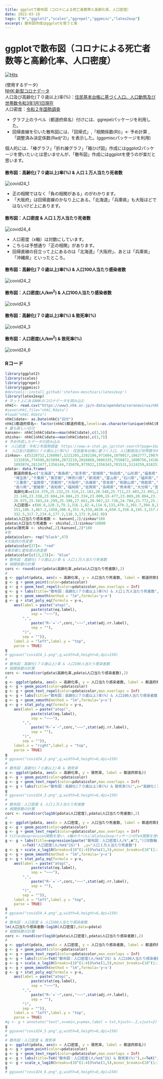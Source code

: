 ```yaml
---
title: ggplotで散布図（コロナによる死亡者数等と高齢化率、人口密度）
date: 2022-03-18
tags: ["R","ggplot2","scales","ggrepel","ggpmisc","latex2exp"]
excerpt: 散布図作成はggplotを使うと楽
---
```


# ggplotで散布図（コロナによる死亡者数等と高齢化率、人口密度）

[![Hits](https://hits.seeyoufarm.com/api/count/incr/badge.svg?url=https%3A%2F%2Fgitpress.io%2F%40statrstart%2FCoronavirus24&count_bg=%2379C83D&title_bg=%23555555&icon=&icon_color=%23E7E7E7&title=hits&edge_flat=false)](https://hits.seeyoufarm.com) 

(使用するデータ)  
[NHK:新型コロナデータ](https://www3.nhk.or.jp/n-data/opendata/coronavirus/nhk_news_covid19_prefectures_daily_data.csv)  
人口及び高齢化(７０歳以上)率(%)：[住民基本台帳に基づく人口、人口動態及び世帯数令和3年1月1日現在](https://www.soumu.go.jp/main_sosiki/jichi_gyousei/daityo/jinkou_jinkoudoutai-setaisuu.html)  
人口密度：[令和２年国勢調査](https://www.e-stat.go.jp/stat-search?page=1&query=%E4%BA%BA%E5%8F%A3%E5%AF%86%E5%BA%A6&layout=dataset)  

- グラフ上のラベル（都道府県名）付けには、ggrepelパッケージを利用した。
- 回帰直線を引いた散布図には、「回帰式」,「相関係数(R))」<- 予め計算 ,「調整済み決定係数(Radj^2)」を表示した。(ggpmiscパッケージを利用)

個人的には、「棒グラフ」「折れ線グラフ」「箱ひげ図」作成にはggplot2パッケージを使いたいとは思いませんが、「散布図」作成にはggplotを使うのが楽だと思います。

#### 散布図：高齢化(７０歳以上)率(%) & 人口１万人当たり死者数

![covid24_1](https://raw.githubusercontent.com/statrstart/statrstart.github.com/master/source/images/covid24_1.png)

- 正の相関ではなく「負の相関がある」のがわかります。
- 「大阪府」は回帰直線のかなり上にある。「北海道」「兵庫県」も大阪ほどではないけど上にあります。

#### 散布図：人口密度 & 人口１万人当たり死者数

![covid24_4](https://raw.githubusercontent.com/statrstart/statrstart.github.com/master/source/images/covid24_4.png)

- 人口密度（x軸）は対数にしています。
- こちらは予想通り「正の相関」があります。
- 回帰直線の目立って上にあるのは「北海道」「大阪府」、あとは「兵庫県」「沖縄県」といったところ。

#### 散布図：高齢化(７０歳以上)率(%) & 人口100人当たり感染者数

![covid24_2](https://raw.githubusercontent.com/statrstart/statrstart.github.com/master/source/images/covid24_2.png)

#### 散布図：人口密度(人/km$^2$) & 人口100人当たり感染者数

![covid24_5](https://raw.githubusercontent.com/statrstart/statrstart.github.com/master/source/images/covid24_5.png)

#### 散布図：高齢化(７０歳以上)率(%) & 致死率(%)

![covid24_3](https://raw.githubusercontent.com/statrstart/statrstart.github.com/master/source/images/covid24_3.png)

#### 散布図：人口密度(人/km$^2$) & 致死率(%)

![covid24_6](https://raw.githubusercontent.com/statrstart/statrstart.github.com/master/source/images/covid24_6.png)

### Rコード

```R
library(ggplot2)
library(scales)
library(ggrepel)
library(ggpmisc)
#devtools::install_github('stefano-meschiari/latex2exp')
library(latex2exp)
# ネット上にあるNHKのコロナデータを読み込む
nhkC<- read.csv("https://www3.nhk.or.jp/n-data/opendata/coronavirus/nhk_news_covid19_prefectures_daily_data.csv")
#save(nhkC,file="nhkC.Rdata")
#load("nhkC.Rdata")
nhkC$date<- as.Date(nhkC$"日付")
nhkC$都道府県名<- factor(nhkC$都道府県名,levels=as.character(unique(nhkC$都道府県名)))
# 最も新しい日付
kansen<- nhkC[nhkC$date==max(nhkC$date),c(3,5)]
shisha<- nhkC[nhkC$date==max(nhkC$date),c(3,7)]
# 予め作成したデータの読み込み
#　人口密度：令和２年国勢調査　https://www.e-stat.go.jp/stat-search?page=1&query=%E4%BA%BA%E5%8F%A3%E5%AF%86%E5%BA%A6&layout=dataset
#  人口及び高齢化(７０歳以上)率(%)：住民基本台帳に基づく人口、人口動態及び世帯数令和3年1月1日現在 https://www.soumu.go.jp/main_sosiki/jichi_gyousei/daityo/jinkou_jinkoudoutai-setaisuu.html        
zinkou<- c(5228732,1260067,1221205,2282106,971604,1070017,1862777,2907678,1955402,1958185,7393849,6322897,13843525,9220245,2213353,1047713,
	1132656,774596,821094,2072219,2016868,3686335,7558872,1800756,1418886,2530609,8839532,5523627,1344952,944750,556959,672979,
	1893874,2812477,1356144,735070,973922,1356343,701531,5124259,818251,1336023,1758815,1141784,1087372,1617850,1485484)
pdata<- data.frame(
	都道府県名=c("北海道","青森県","岩手県","宮城県","秋田県","山形県","福島県","茨城県","栃木県","群馬県",
	"埼玉県","千葉県","東京都","神奈川県","新潟県","富山県","石川県","福井県","山梨県","長野県","岐阜県","静岡県","愛知県",
	"三重県","滋賀県","京都府","大阪府","兵庫県","奈良県","和歌山県","鳥取県","島根県","岡山県","広島県","山口県","徳島県",
	"香川県","愛媛県","高知県","福岡県","佐賀県","長崎県","熊本県","大分県","宮崎県","鹿児島県","沖縄県"),
	高齢化率=c(24.379,25.232,25.510,21.183,28.548,25.711,23.403,22.091,21.541,22.850,20.446,21.084,17.761,19.705,24.972,25.323,
	23.140,23.338,23.604,24.884,23.334,23.009,19.477,23.069,20.004,23.197,21.338,22.260,24.412,25.724,24.511,26.733,23.640,22.862,
	26.975,25.583,24.299,25.398,27.661,20.967,22.736,24.784,23.772,25.382,24.504,24.082,15.871),
	人口密度= c(66.6,128.3,79.2,316.1,82.4,114.6,133,470.2,301.7,304.8,1934,1218.5,6402.6,3823.2,174.9,243.6,270.5,183,181.4,
	151,186.3,467.2,1458,306.6,351.9,559,4638.4,650.5,358.8,195.3,157.8,100.1,265.4,330.2,219.6,173.5,506.3,235.2,97.3,1029.8,
	332.5,317.7,234.6,177.2,138.3,172.9,642.9))
pdata$人口当たり感染者数 <- kansen[,2]/zinkou*100
pdata$人口当たり死者数 <- shisha[,2]/zinkou*10000
pdata$致死率 <- shisha[,2]/kansen[,2]*100
#色
pdata$color<- rep("black",47)
#大阪府の色変更
pdata$color[27]<- "red" 
#東京都と愛知県の色変更
pdata$color[c(13,23)]<- "blue" 
# 散布図：高齢化(７０歳以上)率 & 人口１万人当たり死者数
# 相関係数の計算
corc <- round(cor(pdata$高齢化率,pdata$人口当たり死者数),2)
#
g <- ggplot(pdata, aes(x = 高齢化率, y = 人口当たり死者数, label = 都道府県名)) 
g <- g + geom_point(color=pdata$color) 
g <- g + geom_text_repel(color=pdata$color,max.overlaps = Inf)
g <- g + labs(title="散布図：高齢化(７０歳以上)率(%) & 人口１万人当たり死者数",x="高齢化(７０歳以上)率(%)",y="人口１万人当たり死者数")
g <- g + geom_smooth(method = "lm",formula='y~x')
g <- g + stat_poly_eq(formula = y~x,
	aes(label = paste("atop(",
			paste(stat(eq.label),
			sep = "~~~"),
		",",
			paste("R~`=`~",corc,"~~~",stat(adj.rr.label),
			sep = ""),
		")",
		sep = "")),
	label.x = "left",label.y = "top",
	parse = TRUE)
g
# ggsave("covid24_1.png",g,width=8,height=6,dpi=150)
#
# 散布図：高齢化(７０歳以上)率 & 人口100人当たり感染者数
# 相関係数の計算
corc <- round(cor(pdata$高齢化率,pdata$人口当たり感染者数),2)
#
g <- ggplot(pdata, aes(x = 高齢化率, y = 人口当たり感染者数, label = 都道府県名)) 
g <- g + geom_point(color=pdata$color) 
g <- g + geom_text_repel(color=pdata$color,max.overlaps = Inf)
g <- g + labs(title="散布図：高齢化(７０歳以上)率(%) & 人口100人当たり感染者数",x="高齢化(７０歳以上)率(%)",y="人口100人当たり感染者数")
g <- g + geom_smooth(method = "lm",formula='y~x')
g <- g + stat_poly_eq(formula = y~x,
	aes(label = paste("atop(",
			paste(stat(eq.label),
			sep = "~~~"),
		",",
			paste("R~`=`~",corc,"~~~",stat(adj.rr.label),
			sep = ""),
		")",
		sep = "")),
	label.x = "right",label.y = "top",
	parse = TRUE)
g
# ggsave("covid24_2.png",g,width=8,height=6,dpi=150)
#
# 散布図：高齢化(７０歳以上)率 & 致死率
g <- ggplot(pdata, aes(x = 高齢化率, y = 致死率, label = 都道府県名)) 
g <- g + geom_point(color=pdata$color) 
g <- g + geom_text_repel(color=pdata$color,max.overlaps = Inf)
g <- g + labs(title="散布図：高齢化(７０歳以上)率(%) & 致死率(%)",x="高齢化(７０歳以上)率(%)",y="致死率(%)")
g
# ggsave("covid24_3.png",g,width=8,height=6,dpi=150)
#
# 散布図：人口密度 & 人口１万人当たり死者数
# 相関係数の計算
corc <- round(cor(log10(pdata$人口密度),pdata$人口当たり死者数),2)
#
g <- ggplot(pdata, aes(x = 人口密度, y = 人口当たり死者数, label = 都道府県名)) 
g <- g + geom_point(color=pdata$color) 
g <- g + geom_text_repel(color=pdata$color,max.overlaps = Inf)
# titleはexpression関数を使い、x軸のラベルにはlatex2expパッケージのTeX関数を使いました。
g <- g + labs(title=expression(paste("散布図：人口密度(人/k",m^2,")[対数軸] & 人口１万人当たり死者数"),sep=""),
		x=TeX("人口密度(人/km$^2$)")  ,y="人口１万人当たり死者数")
g <- g + scale_x_log10(breaks=(10^(1:4))%x%c(1,5),minor_breaks=(10^(1:3))%x%c(2:4,6:9))
g <- g + geom_smooth(method = "lm",formula='y~x')
g <- g + stat_poly_eq(formula = y~x,
	aes(label = paste("atop(",
			paste(stat(eq.label),
			sep = "~~~"),
		",",
			paste("R~`=`~",corc,"~~~",stat(adj.rr.label),
			sep = ""),
		")",
		sep = "")),
	label.x = "left",label.y = "top",
	parse = TRUE)
g
# ggsave("covid24_4.png",g,width=8,height=6,dpi=150)
#
# 散布図：人口密度 & 人口100人当たり感染者数
lm(人口当たり感染者数~log10(人口密度),data=pdata)
# 相関係数の計算
corc <- round(cor(log10(pdata$人口密度),pdata$人口当たり感染者数),2)
#
g <- ggplot(pdata, aes(x = 人口密度, y = 人口当たり感染者数, label = 都道府県名)) 
g <- g + geom_point(color=pdata$color) 
g <- g + geom_text_repel(color=pdata$color,max.overlaps = Inf)
g <- g + labs(title=TeX("散布図：人口密度(人/km$^2$) & 人口100人当たり感染者数"),x=TeX("人口密度(人/km$^2$)"),y="人口100人当たり感染者数")
g <- g + scale_x_log10(breaks=(10^(1:4))%x%c(1,5),minor_breaks=(10^(1:3))%x%c(2:4,6:9))
g <- g + geom_smooth(method = "lm",formula='y~x')
g <- g + stat_poly_eq(formula = y~x,
	aes(label = paste("atop(",
			paste(stat(eq.label),
			sep = "~~~"),
		",",
			paste("R~`=`~",corc,"~~~",stat(adj.rr.label),
			sep = ""),
		")",
		sep = "")),
	label.x = "left",label.y = "top",
	parse = TRUE)
#g <- g + annotate("text",x=xmin,y=ymax,label = txt,hjust=-.2,vjust=2)
g
# ggsave("covid24_5.png",g,width=8,height=6,dpi=150)
#
# 散布図：人口密度 & 致死率
g <- ggplot(pdata, aes(x = 人口密度, y = 致死率, label = 都道府県名)) 
g <- g + geom_point(color=pdata$color) 
g <- g + geom_text_repel(color=pdata$color,max.overlaps = Inf)
g <- g + labs(title=TeX("散布図：人口密度(人/km$^2$) & 致死率(%)"),x=TeX("人口密度(人/km$^2$)"),y="致死率(%)")
g <- g + scale_x_log10(breaks=(10^(1:4))%x%c(1,5),minor_breaks=(10^(1:3))%x%c(2:4,6:9))
g
# ggsave("covid24_6.png",g,width=8,height=6,dpi=150)
```
